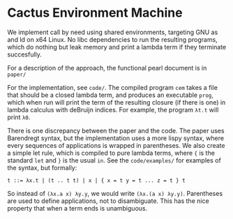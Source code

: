 # Cactus Environment Machine

We implement call by need using shared environments, targeting GNU as and ld on
x64 Linux. No libc dependencies to run the resulting programs, which do nothing
but leak memory and print a lambda term if they terminate succesfully.

For a description of the approach, the functional pearl document is in `paper/`

For the implementation, see `code/`. The compiled program `cem` takes a file that
should be a closed lambda term, and produces an executable `prog`, which when
run will print the term of the resulting closure (if there is one) in lambda
calculus with deBruijn indices. For example, the program `λt.t` will print `λ0`.

There is one discrepancy between the paper and the code. The paper uses
Barendregt syntax, but the implementation uses a more lispy syntax, where
every sequences of applications is wrapped in parentheses. We also create a
simple let rule, which is compiled to pure lambda terms, where `{` is the
standard `let` and `}` is the usual `in`. See the `code/examples/` for examples
of the syntax, but formally:

    t ::= λx.t | (t .. t t) | x | { x = t y = t ... z = t } t

So instead of `(λx.a x) λy.y`, we would write `(λx.(a x) λy.y)`. Parentheses are
used to define applications, not to disambiguate. This has the nice property
that when a term ends is unambiguous.

